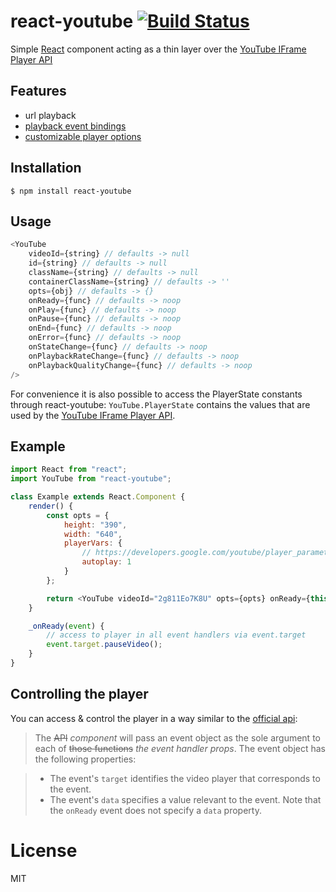 # react-youtube [![Build Status](https://travis-ci.org/troybetz/react-youtube.svg?branch=master)](https://travis-ci.org/troybetz/react-youtube)

Simple [React](http://facebook.github.io/react/) component acting as a thin layer over the [YouTube IFrame Player API](https://developers.google.com/youtube/iframe_api_reference)

## Features

-   url playback
-   [playback event bindings](https://developers.google.com/youtube/iframe_api_reference#Events)
-   [customizable player options](https://developers.google.com/youtube/player_parameters)

## Installation

```
$ npm install react-youtube
```

## Usage

```js
<YouTube
    videoId={string} // defaults -> null
    id={string} // defaults -> null
    className={string} // defaults -> null
    containerClassName={string} // defaults -> ''
    opts={obj} // defaults -> {}
    onReady={func} // defaults -> noop
    onPlay={func} // defaults -> noop
    onPause={func} // defaults -> noop
    onEnd={func} // defaults -> noop
    onError={func} // defaults -> noop
    onStateChange={func} // defaults -> noop
    onPlaybackRateChange={func} // defaults -> noop
    onPlaybackQualityChange={func} // defaults -> noop
/>
```

For convenience it is also possible to access the PlayerState constants through react-youtube:
`YouTube.PlayerState` contains the values that are used by the [YouTube IFrame Player API](https://developers.google.com/youtube/iframe_api_reference#onStateChange).

## Example

```js
import React from "react";
import YouTube from "react-youtube";

class Example extends React.Component {
    render() {
        const opts = {
            height: "390",
            width: "640",
            playerVars: {
                // https://developers.google.com/youtube/player_parameters
                autoplay: 1
            }
        };

        return <YouTube videoId="2g811Eo7K8U" opts={opts} onReady={this._onReady} />;
    }

    _onReady(event) {
        // access to player in all event handlers via event.target
        event.target.pauseVideo();
    }
}
```

## Controlling the player

You can access & control the player in a way similar to the [official api](https://developers.google.com/youtube/iframe_api_reference#Events):

> The ~~API~~ _component_ will pass an event object as the sole argument to each of ~~those functions~~ _the event handler props_. The event object has the following properties:

> -   The event's `target` identifies the video player that corresponds to the event.
> -   The event's `data` specifies a value relevant to the event. Note that the `onReady` event does not specify a `data` property.

# License

MIT
